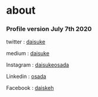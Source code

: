 # about

### Profile version  July 7th 2020

twitter
:   [daisuke](https://twitter.com/daisuke)

medium
:   [daisuke](https://medium.com/daisuke)

Instagram
:   [daisukeosada](https://instagram.com/daisukeosada)

Linkedin
:   [osada](https://linkedin.com/in/osada)

Facebook
:   [daiskeh](https://facebook.com/daiskeh)

